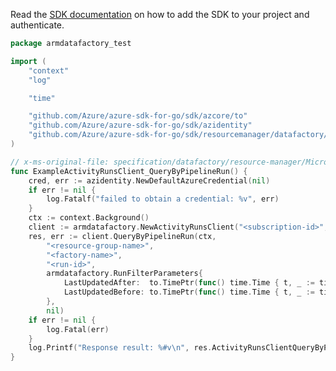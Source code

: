 Read the [SDK documentation](https://github.com/Azure/azure-sdk-for-go/blob/sdk%2Fresourcemanager%2Fdatafactory%2Farmdatafactory%2Fv0.3.0/sdk/resourcemanager/datafactory/armdatafactory/README.md) on how to add the SDK to your project and authenticate.

```go
package armdatafactory_test

import (
	"context"
	"log"

	"time"

	"github.com/Azure/azure-sdk-for-go/sdk/azcore/to"
	"github.com/Azure/azure-sdk-for-go/sdk/azidentity"
	"github.com/Azure/azure-sdk-for-go/sdk/resourcemanager/datafactory/armdatafactory"
)

// x-ms-original-file: specification/datafactory/resource-manager/Microsoft.DataFactory/stable/2018-06-01/examples/ActivityRuns_QueryByPipelineRun.json
func ExampleActivityRunsClient_QueryByPipelineRun() {
	cred, err := azidentity.NewDefaultAzureCredential(nil)
	if err != nil {
		log.Fatalf("failed to obtain a credential: %v", err)
	}
	ctx := context.Background()
	client := armdatafactory.NewActivityRunsClient("<subscription-id>", cred, nil)
	res, err := client.QueryByPipelineRun(ctx,
		"<resource-group-name>",
		"<factory-name>",
		"<run-id>",
		armdatafactory.RunFilterParameters{
			LastUpdatedAfter:  to.TimePtr(func() time.Time { t, _ := time.Parse(time.RFC3339Nano, "2018-06-16T00:36:44.3345758Z"); return t }()),
			LastUpdatedBefore: to.TimePtr(func() time.Time { t, _ := time.Parse(time.RFC3339Nano, "2018-06-16T00:49:48.3686473Z"); return t }()),
		},
		nil)
	if err != nil {
		log.Fatal(err)
	}
	log.Printf("Response result: %#v\n", res.ActivityRunsClientQueryByPipelineRunResult)
}
```
